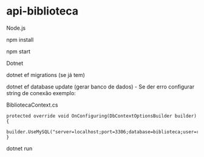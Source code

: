 ﻿# api-biblioteca
 

Node.js

npm install

npm start


Dotnet

dotnet ef migrations (se já tem)

dotnet ef database update (gerar banco de dados) -  Se der erro configurar string de conexão exemplo: 


BibliotecaContext.cs

    protected override void OnConfiguring(DbContextOptionsBuilder builder)
    {
        builder.UseMySQL("server=localhost;port=3306;database=biblioteca;user=root;password=1234");
    }
    

dotnet run
